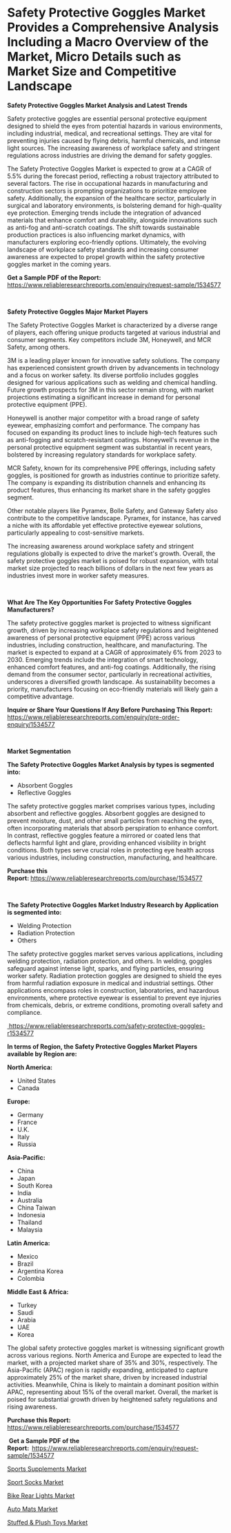 <p><h1>Safety Protective Goggles Market Provides a Comprehensive Analysis Including a Macro Overview of the Market, Micro Details such as Market Size and Competitive Landscape</h1></p><p><strong>Safety Protective Goggles Market Analysis and Latest Trends</strong></p>
<p><p>Safety protective goggles are essential personal protective equipment designed to shield the eyes from potential hazards in various environments, including industrial, medical, and recreational settings. They are vital for preventing injuries caused by flying debris, harmful chemicals, and intense light sources. The increasing awareness of workplace safety and stringent regulations across industries are driving the demand for safety goggles.</p><p>The Safety Protective Goggles Market is expected to grow at a CAGR of 5.5% during the forecast period, reflecting a robust trajectory attributed to several factors. The rise in occupational hazards in manufacturing and construction sectors is prompting organizations to prioritize employee safety. Additionally, the expansion of the healthcare sector, particularly in surgical and laboratory environments, is bolstering demand for high-quality eye protection. Emerging trends include the integration of advanced materials that enhance comfort and durability, alongside innovations such as anti-fog and anti-scratch coatings. The shift towards sustainable production practices is also influencing market dynamics, with manufacturers exploring eco-friendly options. Ultimately, the evolving landscape of workplace safety standards and increasing consumer awareness are expected to propel growth within the safety protective goggles market in the coming years.</p></p>
<p><strong>Get a Sample PDF of the Report:&nbsp;</strong> <a href="https://www.reliableresearchreports.com/enquiry/request-sample/1534577?utm_campaign=113&utm_medium=2&utm_source=Github&utm_content=ia&utm_term=06022025&utm_id=safety-protective-goggles">https://www.reliableresearchreports.com/enquiry/request-sample/1534577</a></p>
<p>&nbsp;</p>
<p><strong>Safety Protective Goggles Major Market Players</strong></p>
<p><p>The Safety Protective Goggles Market is characterized by a diverse range of players, each offering unique products targeted at various industrial and consumer segments. Key competitors include 3M, Honeywell, and MCR Safety, among others.</p><p>3M is a leading player known for innovative safety solutions. The company has experienced consistent growth driven by advancements in technology and a focus on worker safety. Its diverse portfolio includes goggles designed for various applications such as welding and chemical handling. Future growth prospects for 3M in this sector remain strong, with market projections estimating a significant increase in demand for personal protective equipment (PPE).</p><p>Honeywell is another major competitor with a broad range of safety eyewear, emphasizing comfort and performance. The company has focused on expanding its product lines to include high-tech features such as anti-fogging and scratch-resistant coatings. Honeywell's revenue in the personal protective equipment segment was substantial in recent years, bolstered by increasing regulatory standards for workplace safety.</p><p>MCR Safety, known for its comprehensive PPE offerings, including safety goggles, is positioned for growth as industries continue to prioritize safety. The company is expanding its distribution channels and enhancing its product features, thus enhancing its market share in the safety goggles segment.</p><p>Other notable players like Pyramex, Bolle Safety, and Gateway Safety also contribute to the competitive landscape. Pyramex, for instance, has carved a niche with its affordable yet effective protective eyewear solutions, particularly appealing to cost-sensitive markets.</p><p>The increasing awareness around workplace safety and stringent regulations globally is expected to drive the market's growth. Overall, the safety protective goggles market is poised for robust expansion, with total market size projected to reach billions of dollars in the next few years as industries invest more in worker safety measures.</p></p>
<p>&nbsp;</p>
<p><strong>What Are The Key Opportunities For Safety Protective Goggles Manufacturers?</strong></p>
<p><p>The safety protective goggles market is projected to witness significant growth, driven by increasing workplace safety regulations and heightened awareness of personal protective equipment (PPE) across various industries, including construction, healthcare, and manufacturing. The market is expected to expand at a CAGR of approximately 6% from 2023 to 2030. Emerging trends include the integration of smart technology, enhanced comfort features, and anti-fog coatings. Additionally, the rising demand from the consumer sector, particularly in recreational activities, underscores a diversified growth landscape. As sustainability becomes a priority, manufacturers focusing on eco-friendly materials will likely gain a competitive advantage.</p></p>
<p><strong>Inquire or Share Your Questions If Any Before Purchasing This Report:</strong> <a href="https://www.reliableresearchreports.com/enquiry/pre-order-enquiry/1534577?utm_campaign=113&utm_medium=2&utm_source=Github&utm_content=ia&utm_term=06022025&utm_id=safety-protective-goggles">https://www.reliableresearchreports.com/enquiry/pre-order-enquiry/1534577</a></p>
<p>&nbsp;</p>
<p><strong>Market Segmentation</strong></p>
<p><strong>The Safety Protective Goggles Market Analysis by types is segmented into:</strong></p>
<p><ul><li>Absorbent Goggles</li><li>Reflective Goggles</li></ul></p>
<p><p>The safety protective goggles market comprises various types, including absorbent and reflective goggles. Absorbent goggles are designed to prevent moisture, dust, and other small particles from reaching the eyes, often incorporating materials that absorb perspiration to enhance comfort. In contrast, reflective goggles feature a mirrored or coated lens that deflects harmful light and glare, providing enhanced visibility in bright conditions. Both types serve crucial roles in protecting eye health across various industries, including construction, manufacturing, and healthcare.</p></p>
<p><strong>Purchase this Report:&nbsp;</strong><a href="https://www.reliableresearchreports.com/purchase/1534577?utm_campaign=113&utm_medium=2&utm_source=Github&utm_content=ia&utm_term=06022025&utm_id=safety-protective-goggles">https://www.reliableresearchreports.com/purchase/1534577</a></p>
<p>&nbsp;</p>
<p><strong>The Safety Protective Goggles Market Industry Research by Application is segmented into:</strong></p>
<p><ul><li>Welding Protection</li><li>Radiation Protection</li><li>Others</li></ul></p>
<p><p>The safety protective goggles market serves various applications, including welding protection, radiation protection, and others. In welding, goggles safeguard against intense light, sparks, and flying particles, ensuring worker safety. Radiation protection goggles are designed to shield the eyes from harmful radiation exposure in medical and industrial settings. Other applications encompass roles in construction, laboratories, and hazardous environments, where protective eyewear is essential to prevent eye injuries from chemicals, debris, or extreme conditions, promoting overall safety and compliance.</p></p>
<p><a href="https://www.reliableresearchreports.com/safety-protective-goggles-r1534577?utm_campaign=113&utm_medium=2&utm_source=Github&utm_content=ia&utm_term=06022025&utm_id=safety-protective-goggles">&nbsp;https://www.reliableresearchreports.com/safety-protective-goggles-r1534577</a></p>
<p><strong>In terms of Region, the Safety Protective Goggles Market Players available by Region are:</strong></p>
<p>
    <p> <strong> North America: </strong>
        <ul>
            <li>United States</li>
            <li>Canada</li>
        </ul>
        </p> 
    <p> <strong> Europe: </strong>
        <ul>
            <li>Germany</li>
            <li>France</li>
            <li>U.K.</li>
            <li>Italy</li>
            <li>Russia</li>
        </ul>
        </p> 
    <p> <strong> Asia-Pacific: </strong>
        <ul>
            <li>China</li>
            <li>Japan</li>
            <li>South Korea</li>
            <li>India</li>
            <li>Australia</li>
            <li>China Taiwan</li>
            <li>Indonesia</li>
            <li>Thailand</li>
            <li>Malaysia</li>
        </ul>
        </p> 
    <p> <strong> Latin America: </strong>
        <ul>
            <li>Mexico</li>
            <li>Brazil</li>
            <li>Argentina Korea</li>
            <li>Colombia</li>
        </ul>
        </p> 
    <p> <strong> Middle East & Africa: </strong>
        <ul>
            <li>Turkey</li>
            <li>Saudi</li>
            <li>Arabia</li>
            <li>UAE</li>
            <li>Korea</li>
        </ul>
    </p>
    </p>
<p><p>The global safety protective goggles market is witnessing significant growth across various regions. North America and Europe are expected to lead the market, with a projected market share of 35% and 30%, respectively. The Asia-Pacific (APAC) region is rapidly expanding, anticipated to capture approximately 25% of the market share, driven by increased industrial activities. Meanwhile, China is likely to maintain a dominant position within APAC, representing about 15% of the overall market. Overall, the market is poised for substantial growth driven by heightened safety regulations and rising awareness.</p></p>
<p><strong>Purchase this Report: </strong><a href="https://www.reliableresearchreports.com/purchase/1534577?utm_campaign=113&utm_medium=2&utm_source=Github&utm_content=ia&utm_term=06022025&utm_id=safety-protective-goggles">https://www.reliableresearchreports.com/purchase/1534577</a></p>
<p>&nbsp;<strong>Get a Sample PDF of the Report:&nbsp;&nbsp;</strong><a href="https://www.reliableresearchreports.com/enquiry/request-sample/1534577?utm_campaign=113&utm_medium=2&utm_source=Github&utm_content=ia&utm_term=06022025&utm_id=safety-protective-goggles">https://www.reliableresearchreports.com/enquiry/request-sample/1534577</a></p>
<p><strong></strong></p>
<p><p><a href="https://github.com/locarol73/Market-Research-Report-List-1/blob/main/sports-supplements-market.md?utm_campaign=113&utm_medium=2&utm_source=Github&utm_content=ia&utm_term=06022025&utm_id=safety-protective-goggles">Sports Supplements Market</a></p><p><a href="https://github.com/lehumiston1971679/Market-Research-Report-List-1/blob/main/sport-socks-market.md?utm_campaign=113&utm_medium=2&utm_source=Github&utm_content=ia&utm_term=06022025&utm_id=safety-protective-goggles">Sport Socks Market</a></p><p><a href="https://github.com/ajatawlasta/Market-Research-Report-List-1/blob/main/bike-rear-lights-market.md?utm_campaign=113&utm_medium=2&utm_source=Github&utm_content=ia&utm_term=06022025&utm_id=safety-protective-goggles">Bike Rear Lights Market</a></p><p><a href="https://github.com/benhaeneye/Market-Research-Report-List-1/blob/main/auto-mats-market.md?utm_campaign=113&utm_medium=2&utm_source=Github&utm_content=ia&utm_term=06022025&utm_id=safety-protective-goggles">Auto Mats Market</a></p><p><a href="https://github.com/semiensamuel72378/Market-Research-Report-List-1/blob/main/stuffed-plush-toys-market.md?utm_campaign=113&utm_medium=2&utm_source=Github&utm_content=ia&utm_term=06022025&utm_id=safety-protective-goggles">Stuffed & Plush Toys Market</a></p></p>